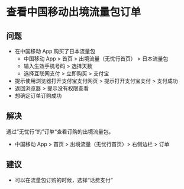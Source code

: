 # 查看中国移动出境流量包订单

## 问题
* 在中国移动 App 购买了日本流量包
  * 中国移动 App > 首页 > 出境流量（无忧行首页） > 日本流量包
  * 输入生效手机号码 > 选择天数
  * 选择互联网支付 > 立即购买 > 支付宝
* 提示使用浏览器打开支付宝支付网页 > 提示打开支付宝支付 > 支付成功
* 返回浏览器 > 提示没有权限查看
* 想确定订单订购成功

## 解决
通过”无忧行“的”订单“查看订购的出境流量包。

* 中国移动 App > 首页 > 出境流量（无忧行首页）> 右侧边栏 > 订单

## 建议
* 可以在流量包订购的时候，选择“话费支付”
